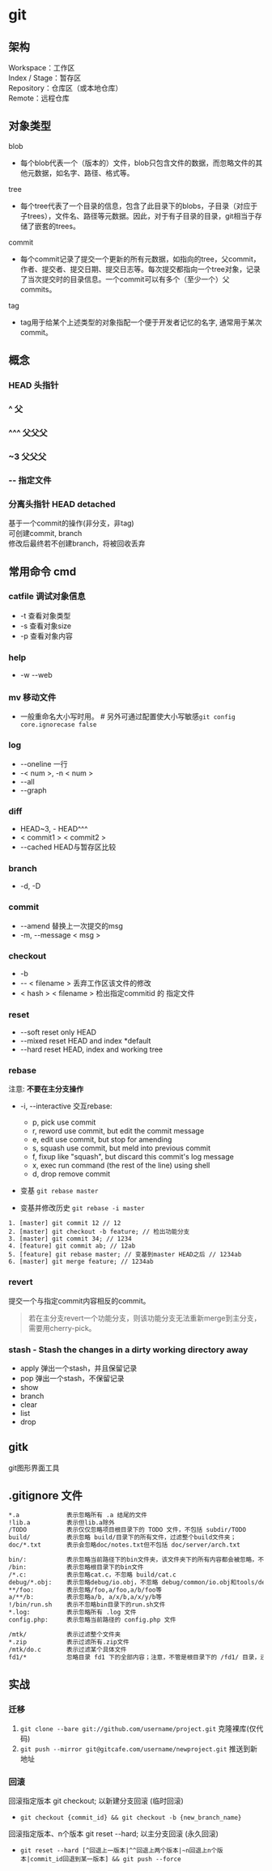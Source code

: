 # git

## 架构

Workspace：工作区  
Index / Stage：暂存区  
Repository：仓库区（或本地仓库）  
Remote：远程仓库  

## 对象类型

blob

- 每个blob代表一个（版本的）文件，blob只包含文件的数据，而忽略文件的其他元数据，如名字、路径、格式等。

tree

- 每个tree代表了一个目录的信息，包含了此目录下的blobs，子目录（对应于子trees），文件名、路径等元数据。因此，对于有子目录的目录，git相当于存储了嵌套的trees。

commit

- 每个commit记录了提交一个更新的所有元数据，如指向的tree，父commit，作者、提交者、提交日期、提交日志等。每次提交都指向一个tree对象，记录了当次提交时的目录信息。一个commit可以有多个（至少一个）父commits。

tag

- tag用于给某个上述类型的对象指配一个便于开发者记忆的名字, 通常用于某次commit。

## 概念

### HEAD    头指针

### ^   父

### ^^^ 父父父

### ~3  父父父

### --  指定文件

### 分离头指针 HEAD detached

基于一个commit的操作(非分支，非tag)  
可创建commit, branch  
修改后最终若不创建branch，将被回收丢弃  

## 常用命令 cmd

### catfile 调试对象信息

- -t    查看对象类型
- -s    查看对象size
- -p    查看对象内容

### help

- -w --web

### mv  移动文件

- 一般重命名大小写时用。 # 另外可通过配置使大小写敏感`git config core.ignorecase false`

### log

- --oneline 一行
- -< num >, -n < num >
- --all
- --graph

### diff

- HEAD~3, - HEAD^^^
- < commit1 > < commit2 >
- --cached HEAD与暂存区比较

### branch

- -d, -D

### commit

- --amend 替换上一次提交的msg
- -m, --message < msg >

### checkout

- -b
- -- < filename > 丢弃工作区该文件的修改
- < hash > < filename > 检出指定commitid 的 指定文件

### reset

- --soft    reset only HEAD
- --mixed   reset HEAD and index    *default
- --hard    reset HEAD, index and working tree

### rebase

注意: **不要在主分支操作**

- -i, --interactive 交互rebase:
  - p, pick   use commit
  - r, reword use commit, but edit the commit message
  - e, edit   use commit, but stop for amending
  - s, squash use commit, but meld into previous commit
  - f, fixup  like "squash", but discard this commit's log message
  - x, exec   run command (the rest of the line) using shell
  - d, drop   remove commit

- 变基 `git rebase master`
- 变基并修改历史 `git rebase -i master`

```git
1. [master] git commit 12 // 12
2. [master] git checkout -b feature; // 检出功能分支
3. [master] git commit 34; // 1234
4. [feature] git commit ab; // 12ab
5. [feature] git rebase master; // 变基到master HEAD之后 // 1234ab
6. [master] git merge feature; // 1234ab
```

### revert

提交一个与指定commit内容相反的commit。

> 若在主分支revert一个功能分支，则该功能分支无法重新merge到主分支，需要用cherry-pick。

### stash - Stash the changes in a dirty working directory away

- apply 弹出一个stash，并且保留记录
- pop   弹出一个stash，不保留记录
- show
- branch
- clear
- list
- drop

## gitk

git图形界面工具

## .gitignore 文件

```bash
*.a             表示忽略所有 .a 结尾的文件
!lib.a          表示但lib.a除外
/TODO           表示仅仅忽略项目根目录下的 TODO 文件，不包括 subdir/TODO
build/          表示忽略 build/目录下的所有文件，过滤整个build文件夹；
doc/*.txt       表示会忽略doc/notes.txt但不包括 doc/server/arch.txt

bin/:           表示忽略当前路径下的bin文件夹，该文件夹下的所有内容都会被忽略，不忽略 bin 文件
/bin:           表示忽略根目录下的bin文件
/*.c:           表示忽略cat.c，不忽略 build/cat.c
debug/*.obj:    表示忽略debug/io.obj，不忽略 debug/common/io.obj和tools/debug/io.obj
**/foo:         表示忽略/foo,a/foo,a/b/foo等
a/**/b:         表示忽略a/b, a/x/b,a/x/y/b等
!/bin/run.sh    表示不忽略bin目录下的run.sh文件
*.log:          表示忽略所有 .log 文件
config.php:     表示忽略当前路径的 config.php 文件

/mtk/           表示过滤整个文件夹
*.zip           表示过滤所有.zip文件
/mtk/do.c       表示过滤某个具体文件
fd1/*           忽略目录 fd1 下的全部内容；注意，不管是根目录下的 /fd1/ 目录，还是某个子目录 /child/fd1/ 目录，都会被忽略；
```

## 实战

### 迁移

1. `git clone --bare git://github.com/username/project.git` 克隆裸库(仅代码)
2. `git push --mirror git@gitcafe.com/username/newproject.git` 推送到新地址

### 回滚

回滚指定版本 git checkout; 以新建分支回滚 (临时回滚)

- `git checkout {commit_id} && git checkout -b {new_branch_name}`

回滚指定版本、n个版本 git reset --hard; 以主分支回滚 (永久回滚)

- `git reset --hard [^回退上一版本|^^回退上两个版本|~n回退上n个版本|commit_id回退到某一版本] && git push --force`
